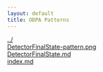 ```yaml
---
layout: default
title: ODPA Patterns
---
```

  
[../](../)  
[DetectorFinalState-pattern.png](./DetectorFinalState-pattern.png)  
[DetectorFinalState.md](./DetectorFinalState.md)  
[index.md](./index.md)  
